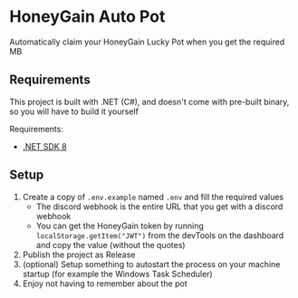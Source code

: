 # HoneyGain Auto Pot

Automatically claim your HoneyGain Lucky Pot when you get the required MB

## Requirements

This project is built with .NET (C#), and doesn't come with pre-built binary, so you will have to build it yourself

Requirements:

- [.NET SDK 8](https://get.dot.net/8)

## Setup

1. Create a copy of `.env.example` named `.env` and fill the required values
   - The discord webhook is the entire URL that you get with a discord webhook
   - You can get the HoneyGain token by running `localStorage.getItem("JWT")` from the devTools on the dashboard and copy the value (without the quotes)
1. Publish the project as Release
1. (optional) Setup something to autostart the process on your machine startup (for example the Windows Task Scheduler)
1. Enjoy not having to remember about the pot
